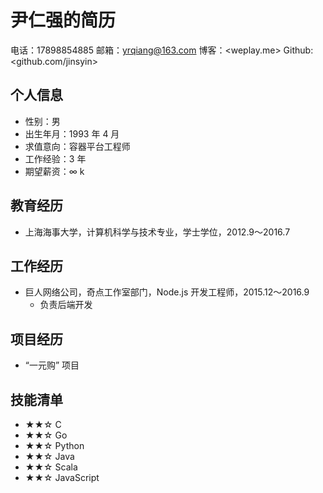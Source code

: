 # 尹仁强的简历

电话：17898854885
邮箱：yrqiang@163.com
博客：<weplay.me>
Github: <github.com/jinsyin>

## 个人信息

* 性别：男
* 出生年月：1993 年 4 月
* 求值意向：容器平台工程师
* 工作经验：3 年
* 期望薪资：∞ k

## 教育经历

* 上海海事大学，计算机科学与技术专业，学士学位，2012.9～2016.7

## 工作经历

* 巨人网络公司，奇点工作室部门，Node.js 开发工程师，2015.12～2016.9
  * 负责后端开发

## 项目经历

* “一元购” 项目

## 技能清单

* ★★☆ C
* ★★☆ Go
* ★★☆ Python
* ★★☆ Java
* ★★☆ Scala
* ★★☆ JavaScript
